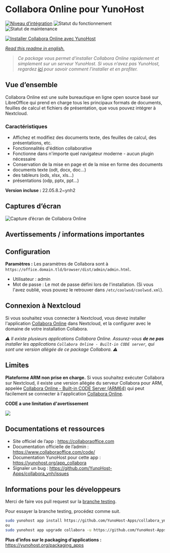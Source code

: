<!--
N.B.: This README was automatically generated by https://github.com/YunoHost/apps/tree/master/tools/README-generator
It shall NOT be edited by hand.
-->

# Collabora Online pour YunoHost

[![Niveau d’intégration](https://dash.yunohost.org/integration/collabora.svg)](https://dash.yunohost.org/appci/app/collabora) ![Statut du fonctionnement](https://ci-apps.yunohost.org/ci/badges/collabora.status.svg) ![Statut de maintenance](https://ci-apps.yunohost.org/ci/badges/collabora.maintain.svg)

[![Installer Collabora Online avec YunoHost](https://install-app.yunohost.org/install-with-yunohost.svg)](https://install-app.yunohost.org/?app=collabora)

*[Read this readme in english.](./README.md)*

> *Ce package vous permet d’installer Collabora Online rapidement et simplement sur un serveur YunoHost.
Si vous n’avez pas YunoHost, regardez [ici](https://yunohost.org/#/install) pour savoir comment l’installer et en profiter.*

## Vue d’ensemble

Collabora Online est une suite bureautique en ligne open source basé sur LibreOffice qui prend en charge tous les principaux formats de documents, feuilles de calcul et fichiers de présentation, que vous pouvez intégrer à Nextcloud.

### Caractéristiques

- Affichez et modifiez des documents texte, des feuilles de calcul, des présentations, etc.
- Fonctionnalités d'édition collaborative
- Fonctionne dans n'importe quel navigateur moderne - aucun plugin nécessaire
- Conservation de la mise en page et de la mise en forme des documents
- documents texte (odt, docx, doc…)
- des tableurs (ods, xlsx, xls…)
- présentations (odp, pptx, ppt…)

**Version incluse :** 22.05.8.2~ynh2

## Captures d’écran

![Capture d’écran de Collabora Online](./doc/screenshots/Nextcloud-writer.png)

## Avertissements / informations importantes

## Configuration

**Paramètres :**
Les paramètres de Collabora sont à `https://office.domain.tld/browser/dist/admin/admin.html`.

- Utilisateur : admin
- Mot de passe : Le mot de passe défini lors de l'installation. (Si vous l'avez oublié, vous pouvez le retrouver dans `/etc/coolwsd/coolwsd.xml`).

## Connexion à Nextcloud

Si vous souhaitez vous connecter à Nextcloud, vous devez installer l'application [Collabora Online](https://apps.nextcloud.com/apps/richdocuments) dans Nextcloud, et la configurer avec le domaine de votre installation Collabora.

*:warning: Il existe plusieurs applications Collabora Online. Assurez-vous **de ne pas** installer les applications `Collabora Online - Built-in CODE server`, qui sont une version allégée de ce package Collabora. :warning:*

## Limites

**Plateforme ARM non prise en charge.** Si vous souhaitez exécuter Collabora sur Nextcloud, il existe une version allégée du serveur Collabora pour ARM, appelée [Collabora Online - Built-in CODE Server (ARM64)](https://apps.nextcloud.com/apps/richdocumentscode_arm64) qui peut facilement se connecter à l'application [Collabora Online](https://apps.nextcloud.com/apps/richdocuments).

**CODE a une limitation d'avertissement**

![](https://www.libreoffice.org/assets/Uploads/LibreOffice-Online-limit.png)

## Documentations et ressources

* Site officiel de l’app : <https://collaboraoffice.com>
* Documentation officielle de l’admin : <https://www.collaboraoffice.com/code/>
* Documentation YunoHost pour cette app : <https://yunohost.org/app_collabora>
* Signaler un bug : <https://github.com/YunoHost-Apps/collabora_ynh/issues>

## Informations pour les développeurs

Merci de faire vos pull request sur la [branche testing](https://github.com/YunoHost-Apps/collabora_ynh/tree/testing).

Pour essayer la branche testing, procédez comme suit.

``` bash
sudo yunohost app install https://github.com/YunoHost-Apps/collabora_ynh/tree/testing --debug
ou
sudo yunohost app upgrade collabora -u https://github.com/YunoHost-Apps/collabora_ynh/tree/testing --debug
```

**Plus d’infos sur le packaging d’applications :** <https://yunohost.org/packaging_apps>